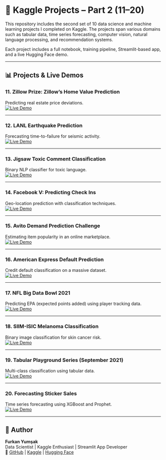 # 🚀 Kaggle Projects – Part 2 (11–20)

This repository includes the second set of 10 data science and machine learning projects I completed on Kaggle. The projects span various domains such as tabular data, time series forecasting, computer vision, natural language processing, and recommendation systems.

Each project includes a full notebook, training pipeline, Streamlit-based app, and a live Hugging Face demo.

---

## 📊 Projects & Live Demos

### 11. Zillow Prize: Zillow’s Home Value Prediction  
Predicting real estate price deviations.  
[![Live Demo](https://img.shields.io/badge/Live%20Demo-Zillow-blue?logo=streamlit)](https://huggingface.co/spaces/mfyumsak/Zillow_Home_Value_Prediction)

---

### 12. LANL Earthquake Prediction  
Forecasting time-to-failure for seismic activity.  
[![Live Demo](https://img.shields.io/badge/Live%20Demo-Earthquake-blue?logo=streamlit)](https://huggingface.co/spaces/mfyumsak/LANL_Earthquake_Prediction)

---

### 13. Jigsaw Toxic Comment Classification  
Binary NLP classifier for toxic language.  
[![Live Demo](https://img.shields.io/badge/Live%20Demo-Toxic%20Comments-blue?logo=streamlit)](https://huggingface.co/spaces/mfyumsak/Toxic_Comment_Classifier)

---

### 14. Facebook V: Predicting Check Ins  
Geo-location prediction with classification techniques.  
[![Live Demo](https://img.shields.io/badge/Live%20Demo-Place%20ID-blue?logo=streamlit)](https://huggingface.co/spaces/mfyumsak/Predict_Place_ID)

---

### 15. Avito Demand Prediction Challenge  
Estimating item popularity in an online marketplace.  
[![Live Demo](https://img.shields.io/badge/Live%20Demo-Avito%20Demand-blue?logo=streamlit)](https://huggingface.co/spaces/mfyumsak/Avito_Demand_Predict)

---

### 16. American Express Default Prediction  
Credit default classification on a massive dataset.  
[![Live Demo](https://img.shields.io/badge/Live%20Demo-AMEX%20Default-blue?logo=streamlit)](https://huggingface.co/spaces/mfyumsak/American_Express_Default_Predictor)

---

### 17. NFL Big Data Bowl 2021  
Predicting EPA (expected points added) using player tracking data.  
[![Live Demo](https://img.shields.io/badge/Live%20Demo-NFL%20EPA-blue?logo=streamlit)](https://huggingface.co/spaces/mfyumsak/NFL_EPA_Prediction_App)

---

### 18. SIIM-ISIC Melanoma Classification  
Binary image classification for skin cancer risk.  
[![Live Demo](https://img.shields.io/badge/Live%20Demo-Melanoma-blue?logo=streamlit)](https://huggingface.co/spaces/mfyumsak/Melanoma_Risk_Prediction)

---

### 19. Tabular Playground Series (September 2021)  
Multi-class classification using tabular data.  
[![Live Demo](https://img.shields.io/badge/Live%20Demo-Claim%20Prediction-blue?logo=streamlit)](https://huggingface.co/spaces/mfyumsak/Claim_Prediction_App)

---

### 20. Forecasting Sticker Sales  
Time series forecasting using XGBoost and Prophet.  
[![Live Demo](https://img.shields.io/badge/Live%20Demo-Sticker%20Sales-blue?logo=streamlit)](https://huggingface.co/spaces/mfyumsak/Sticker_Sales_Prediction)

---

## 📎 Author

**Furkan Yumşak**  
Data Scientist | Kaggle Enthusiast | Streamlit App Developer  
🔗 [GitHub](https://github.com/mfyumsak) | [Kaggle](https://www.kaggle.com/mfyumsak) | [Hugging Face](https://huggingface.co/mfyumsak)
